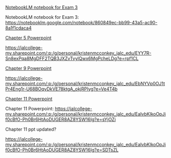 [NotebookLM notebook for Exam 3](https://notebooklm.google.com/notebook/860849ec-bb99-43a5-ac90-8a1f1cdaca44)

NotebookLM notebook for Exam 3:
https://notebooklm.google.com/notebook/860849ec-bb99-43a5-ac90-8a1f1cdaca4

[Chapter 5 Powerpoint](https://jalcollege-my.sharepoint.com/:p:/g/personal/kristenmcconkey_jalc_edu/EYY7R-Sn8exPqa8MgDFF2TQB3JXZvTvylQwx6MgPcheLDg?e=rpf1CL)

https://jalcollege-my.sharepoint.com/:p:/g/personal/kristenmcconkey_jalc_edu/EYY7R-Sn8exPqa8MgDFF2TQB3JXZvTvylQwx6MgPcheLDg?e=rpf1CL

[Chapter 9 Powerpoint](https://jalcollege-my.sharepoint.com/:p:/g/personal/kristenmcconkey_jalc_edu/EbNYVp0OJ1tPr4Eng1r-U68BOqyDkVE78ktgA_okjRPIyg?e=Ve4T4b)

https://jalcollege-my.sharepoint.com/:p:/g/personal/kristenmcconkey_jalc_edu/EbNYVp0OJ1tPr4Eng1r-U68BOqyDkVE78ktgA_okjRPIyg?e=Ve4T4b

[Chapter 11 Powerpoint](https://jalcollege-my.sharepoint.com/:p:/g/personal/kristenmcconkey_jalc_edu/EaIvbKlkoOpJif0cBfO-Ph0Br6HtAoDUGER8AZ8YSW16Ig?e=sYjOZi)

Chapter 11 Powerpoint:
https://jalcollege-my.sharepoint.com/:p:/g/personal/kristenmcconkey_jalc_edu/EaIvbKlkoOpJif0cBfO-Ph0Br6HtAoDUGER8AZ8YSW16Ig?e=sYjOZi

Chapter 11 ppt updated?

https://jalcollege-my.sharepoint.com/:p:/g/personal/kristenmcconkey_jalc_edu/EaIvbKlkoOpJif0cBfO-Ph0Br6HtAoDUGER8AZ8YSW16Ig?e=SDTsZL


